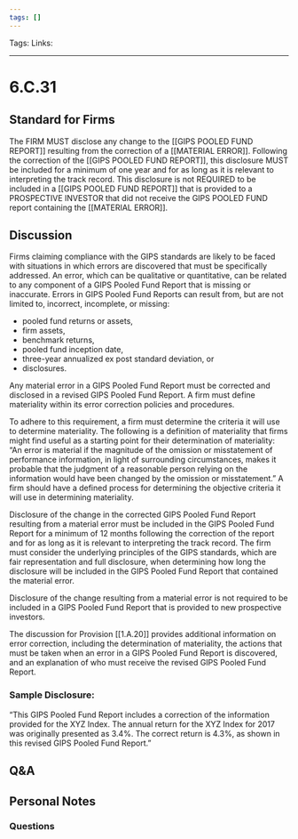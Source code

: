```yaml
---
tags: []
---
```

Tags:
Links: 
___
# 6.C.31
## Standard for Firms
The FIRM MUST disclose any change to the [[GIPS POOLED FUND REPORT]] resulting from the correction of a [[MATERIAL ERROR]]. Following the correction of the [[GIPS POOLED FUND REPORT]], this disclosure MUST be included for a minimum of one year and for as long as it is relevant to interpreting the track record. This disclosure is not REQUIRED to be included in a [[GIPS POOLED FUND REPORT]] that is provided to a PROSPECTIVE INVESTOR that did not receive the GIPS POOLED FUND report containing the [[MATERIAL ERROR]].
## Discussion
Firms claiming compliance with the GIPS standards are likely to be faced with situations in which errors are discovered that must be specifically addressed. An error, which can be qualitative or quantitative, can be related to any component of a GIPS Pooled Fund Report that is missing or inaccurate. Errors in GIPS Pooled Fund Reports can result from, but are not limited to, incorrect, incomplete, or missing:
- pooled fund returns or assets,
- firm assets,
- benchmark returns,
- pooled fund inception date,
- three-year annualized ex post standard deviation, or
- disclosures.

Any material error in a GIPS Pooled Fund Report must be corrected and disclosed in a revised GIPS Pooled Fund Report. A firm must define materiality within its error correction policies and procedures.

To adhere to this requirement, a firm must determine the criteria it will use to determine materiality. The following is a definition of materiality that firms might find useful as a starting point for their determination of materiality: “An error is material if the magnitude of the omission or misstatement of performance information, in light of surrounding circumstances, makes it probable that the judgment of a reasonable person relying on the information would have been changed by the omission or misstatement.” A firm should have a defined process for determining the objective criteria it will use in determining materiality.

Disclosure of the change in the corrected GIPS Pooled Fund Report resulting from a material error must be included in the GIPS Pooled Fund Report for a minimum of 12 months following the correction of the report and for as long as it is relevant to interpreting the track record. The firm must consider the underlying principles of the GIPS standards, which are fair representation and full disclosure, when determining how long the disclosure will be included in the GIPS Pooled Fund Report that contained the material error.

Disclosure of the change resulting from a material error is not required to be included in a GIPS Pooled Fund Report that is provided to new prospective investors.

The discussion for Provision [[1.A.20]] provides additional information on error correction, including the determination of materiality, the actions that must be taken when an error in a GIPS Pooled Fund Report is discovered, and an explanation of who must receive the revised GIPS Pooled Fund Report.
### Sample Disclosure:
“This GIPS Pooled Fund Report includes a correction of the information provided for the XYZ Index. The annual return for the XYZ Index for 2017 was originally presented as 3.4%. The correct return is 4.3%, as shown in this revised GIPS Pooled Fund Report.”
## Q&A

## Personal Notes

### Questions